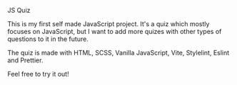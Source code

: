 JS Quiz

This is my first self made JavaScript project. 
It's a quiz which mostly focuses on JavaScript, but I want to add more quizes with other types of questions to it in the future.

The quiz is made with HTML, SCSS, Vanilla JavaScript, Vite, Stylelint, Eslint and Prettier. 

Feel free to try it out!